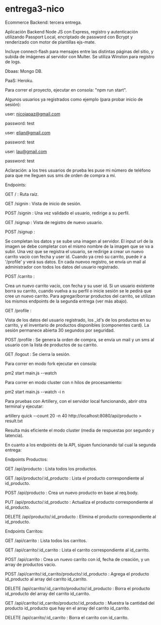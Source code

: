 # entrega3-nico

Ecommerce Backend: tercera entrega.

Aplicación Backend Node JS con Express, registro y autenticación utilizando Passport Local, 
encriptado de password con Bcrypt y renderizado con motor de plantillas ejs-mate.

Incluye connect-flash para mensajes entre las distintas páginas del sitio, y subida de imágenes al servidor con Multer.
Se utiliza Winston para registro de logs.

Dbaas: Mongo DB.

PaaS: Heroku.

Para correr el proyecto, ejecutar en consola: "npm run start".

Algunos usuarios ya registrados como ejemplo (para probar inicio de sesión):

user: nicojapaz@gmail.com

password: test

user: elian@gmail.com

password: test

user: lau@gmail.com

password: test

Aclaración: a los tres usuarios de prueba les puse mi número de teléfono para que me lleguen sus sms de orden de compra a mí. 

Endpoints:

GET / : Ruta raíz. 

GET /signin : Vista de inicio de sesión.

POST /signin :  Una vez validado el usuario, redirige a su perfil. 

GET /signup : Vista de registro de nuevo usuario. 

POST /signup : 

Se completan los datos y se sube una imagen al servidor. 
El input url de la imagen se debe completar con el mismo nombre de la imagen que se va a subir.
Una vez que se registra el usuario, se redirige a crear un nuevo carrito vacío con fecha y user id.
Cuando ya creó su carrito, puede ir a '/profile' y verá sus datos. En cada nuevoo registro, se envía un mail 
al administrador con todos los datos del usuario registrado.

POST /carrito : 

Crea un nuevo carrito vacío, con fecha y su user id. Si un usuario existente borra su carrito, cuando
vuelva a su perfil o inicie sesión se le pedirá que cree un nuevo carrito. Para agregar/borrar productos del carrito, se utilizan los
mismos endpoints de la segunda entrega (ver más abajo).

GET /profile :

Vista de los datos del usuario registrado, los _id's de los productos en su carrito, y el inventario de productos
disponibles (componentes card). La sesión permanece abierta 30 segundos por seguridad.

POST /profile : Se genera la orden de compra, se envía un mail y un sms al usuario con la lista de productos de su carrito.

GET /logout : Se cierra la sesión.

Para correr en modo fork ejecutar en consola:

pm2 start main.js --watch

Para correr en modo cluster con n hilos de procesamiento:

pm2 start main.js --watch -i n

Para pruebas con Artillery, con el servidor local funcionando, abrir otra terminal y ejecutar: 

artillery quick --count 20 -n 40 http://localhost:8080/api/producto > result.txt

Resulta más eficiente el modo cluster (media de respuestas por segundo y latencia).

En cuanto a los endpoints de la API, siguen funcionando tal cual la segunda entrega:

Endpoints Productos:

GET /api/producto  : Lista todos los productos.

GET /api/producto/:id_producto  : Lista el producto correspondiente al id_producto.

POST /api/producto  : Crea un nuevo producto en base al req.body.

PUT /api/producto/:id_producto  : Actualiza el producto correspondiente al id_producto.

DELETE /api/producto/:id_producto  : Elimina el producto correspondiente al id_producto.

Endpoints Carritos:

GET /api/carrito  : Lista todos los carritos.

GET /api/carrito/:id_carrito  : Lista el carrito correspondiente al id_carrito.

POST /api/carrito  : Crea un nuevo carrito con id, fecha de creación, y un array de productos vacío.

POST /api/carrito/:id_carrito/producto/:id_producto  : Agrega el producto id_producto al array del carrito id_carrito.

DELETE /api/carrito/:id_carrito/producto/:id_producto  : Borra el producto id_producto del array del carrito id_carrito.

GET /api/carrito/:id_carrito/producto/:id_producto  : Muestra la cantidad del producto id_producto que hay en el array del carrito id_carrito.

DELETE /api/carrito/:id_carrito  : Borra el carrito con id_carrito.
